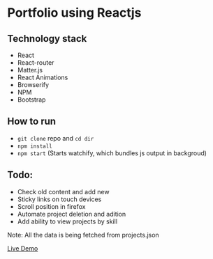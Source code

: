 # Portfolio using Reactjs

## Technology stack
- React
- React-router
- Matter.js
- React Animations
- Browserify
- NPM
- Bootstrap
 
## How to run 
- ```git clone``` repo and ```cd dir```
- ```npm install```
- ```npm start``` (Starts watchify, which bundles js output in backgroud)

## Todo:
- Check old content and add new
- Sticky links on touch devices
- Scroll position in firefox 
- Automate project deletion and adition
- Add ability to view projects by skill

Note: All the data is being fetched from projects.json 

[Live Demo](http://gurpreetsran.github.io/gs/#/home)
